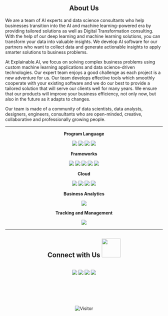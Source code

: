 <div align="center">  
  
## About Us
  
<div align="left"> 
We are a team of AI experts and data science consultants who help businesses transition into the AI and machine learning-powered era by providing tailored solutions as well as Digital Transformation consulting. With the help of our deep learning and machine learning solutions, you can transform your data into valuable insights.
We develop AI software for our partners who want to collect data and generate actionable insights to apply smarter solutions to business problems.
  

At Explainable.AI, we focus on solving complex business problems using custom machine learning applications and data science-driven technologies.
Our expert team enjoys a good challenge as each project is a new adventure for us. Our team develops effective tools which smoothly cooperate with your existing software and we do our best to provide a tailored solution that will serve our clients well for many years. We ensure that our products will improve your business efficiency, not only now, but also in the future as it adapts to changes.

Our team is made of a community of data scientists, data analysts, designers, engineers, consultants who are open-minded, creative, collaborative and professionally growing people.

----
<div align="center">   
  
 **Program Language** 
  
<img  src ="https://img.shields.io/badge/Keras-D00000?style=for-the-badge&logo=Keras&logoColor=white" />
<img   src ="https://img.shields.io/badge/TensorFlow-FF6F00?style=for-the-badge&logo=TensorFlow&logoColor=white"   />
<img   src ="https://img.shields.io/badge/PyTorch-EE4C2C?style=for-the-badge&logo=PyTorch&logoColor=white"  />
<img   src = "https://img.shields.io/badge/MySQL-00000F?style=for-the-badge&logo=mysql&logoColor=white"  />

  **Frameworks**

<img  src = "https://img.shields.io/badge/Git-F05032?style=for-the-badge&logo=git&logoColor=white" />
<img  src = "https://img.shields.io/badge/conda-342B029.svg?&style=for-the-badge&logo=anaconda&logoColor=white" />
<img  src = "https://img.shields.io/badge/Docker-2CA5E0?style=for-the-badge&logo=docker&logoColor=white" />
<img  src = "https://img.shields.io/badge/Microsoft-666666?style=for-the-badge&logo=microsoft&logoColor=white"  />
<img  src = "https://img.shields.io/badge/Jupyter-F37626.svg?&style=for-the-badge&logo=Jupyter&logoColor=white" />

**Cloud** 
  
<img  src ="https://img.shields.io/badge/Azure_DevOps-0078D7?style=for-the-badge&logo=azure-devops&logoColor=white" />
<img  src ="https://img.shields.io/badge/Google_Cloud-4285F4?style=for-the-badge&logo=google-cloud&logoColor=white" />
<img  src ="https://img.shields.io/badge/microsoft%20azure-0089D6?style=for-the-badge&logo=microsoft-azure&logoColor=white" />
<img src ="https://img.shields.io/badge/Amazon_AWS-232F3E?style=for-the-badge&logo=amazon-aws&logoColor=white" />
  
**Business Analytics**
  
<img src = "https://img.shields.io/badge/PowerBI-F2C811?style=for-the-badge&logo=Power%20BI&logoColor=white" />

 **Tracking and Management**
  
<img src ="https://img.shields.io/badge/Weights_&_Biases-FFBE00?style=for-the-badge&logo=WeightsAndBiases&logoColor=white" />
  
----
<div align="center"> 
  
## Connect with Us <img src="https://media.giphy.com/media/LnQjpWaON8nhr21vNW/giphy.gif" width="60">
<br>
<a href="https://twitter.com/eXplAIn_able"><img src="https://img.shields.io/badge/Twitter-1DA1F2?style=for-the-badge&logo=twitter&logoColor=white"></a>
<a href="https://www.linkedin.com/company/explaiinable//"><img src="https://img.shields.io/badge/LinkedIn-0077B5?style=for-the-badge&logo=linkedin&logoColor=white"></a>
<a href="mailto:explainableai2021@gmail.com"><img src="https://img.shields.io/badge/Gmail-D14836?style=for-the-badge&logo=gmail&logoColor=white"></a>
<a href="https://www.youtube.com/channel/UCHIWzzTu4TCRJi62_AhaW7w"><img src ="https://img.shields.io/badge/YouTube-FF0000?style=for-the-badge&logo=youtube&logoColor=white" ></a>

<br><br>
----
![Visitor](https://visitor-badge.laobi.icu/badge?page_id=explainable-ai.explainable-ai)
<!--
**explainable-ai/explainable-ai** is a ✨ _special_ ✨ repository because its `README.md` (this file) appears on your GitHub profile.

Here are some ideas to get you started:

- 🔭 I’m currently working on ...
- 🌱 I’m currently learning ...
- 👯 I’m looking to collaborate on ...
- 🤔 I’m looking for help with ...
- 💬 Ask me about ...
- 📫 How to reach me: ...
- 😄 Pronouns: ...
- ⚡ Fun fact: ...

![Visitor](https://visitor-badge.laobi.icu/badge?page_id=explainable-ai.explainable-ai)

<a href="mailto:explainableai2021@gmail.com">![explainableai2021@gmail.com](https://img.shields.io/badge/Gmail-D14836?style=for-the-badge&logo=gmail&logoColor=white)</a>
-->




